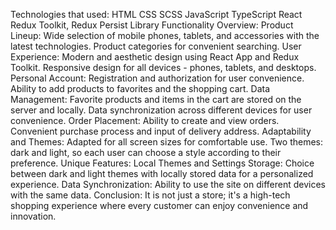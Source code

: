 Technologies that used:
HTML
CSS
SCSS
JavaScript
TypeScript
React
Redux Toolkit, Redux Persist Library
Functionality Overview:
Product Lineup:
Wide selection of mobile phones, tablets, and accessories with the latest technologies.
Product categories for convenient searching.
User Experience:
Modern and aesthetic design using React App and Redux Toolkit.
Responsive design for all devices - phones, tablets, and desktops.
Personal Account:
Registration and authorization for user convenience.
Ability to add products to favorites and the shopping cart.
Data Management:
Favorite products and items in the cart are stored on the server and locally.
Data synchronization across different devices for user convenience.
Order Placement:
Ability to create and view orders.
Convenient purchase process and input of delivery address.
Adaptability and Themes:
Adapted for all screen sizes for comfortable use.
Two themes: dark and light, so each user can choose a style according to their preference.
Unique Features:
Local Themes and Settings Storage:
Choice between dark and light themes with locally stored data for a personalized experience.
Data Synchronization:
Ability to use the site on different devices with the same data.
Conclusion:
It is not just a store; it's a high-tech shopping experience where every customer can enjoy convenience and innovation.
